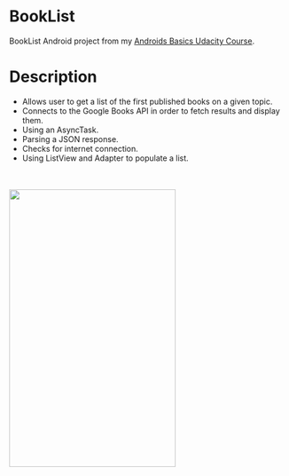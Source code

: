 # BookList
BookList Android project from my [Androids Basics Udacity Course](https://in.udacity.com/course/android-basics-networking--ud843).

# Description
- Allows user to get a list of the first published books on a given topic.
- Connects to the Google Books API in order to fetch results and display them.
- Using an AsyncTask.
- Parsing a JSON response.
- Checks for internet connection.
- Using ListView and Adapter to populate a list.

<br> </br>
 <img src="https://github.com/Pranshu04/BookList/blob/master/images/BookList.gif" width=300 height= 500>
